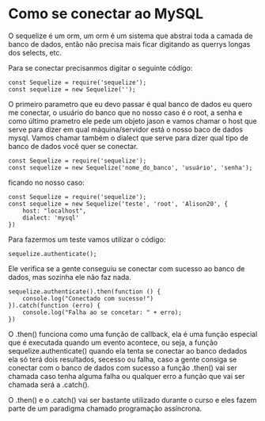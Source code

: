 # Como se conectar ao MySQL

O sequelize é um orm, um orm é um sistema que abstrai toda a camada de banco de dados, então não precisa mais ficar digitando as querrys longas dos selects, etc.

Para se conectar precisanmos digitar o seguinte código:

    const Sequelize = require('sequelize');
    const sequelize = new Sequelize('');

O primeiro parametro que eu devo passar é qual banco de dados eu quero me conectar, o usuário do banco que no nosso caso é o root, a senha e como último prametro ele pede um objeto jason e vamos chamar o host que serve para dizer em qual máquina/servidor está o nosso baco de dados mysql. Vamos chamar também o dialect que serve para dizer qual tipo de banco de dados você quer se conectar.

    const Sequelize = require('sequelize');
    const sequelize = new Sequelize('nome_do_banco', 'usuário', 'senha');

ficando no nosso caso:
     
    const Sequelize = require('sequelize');
    const sequelize = new Sequelize('teste', 'root', 'Alison20', {
        host: "localhost",
        dialect: 'mysql'
    })

Para fazermos um teste vamos utilizar o código:

    sequelize.authenticate();

Ele verifica se a gente conseguiu se conectar com sucesso ao banco de dados, mas sozinha ele não faz nada.

    sequelize.authenticate().then(function () {
        console.log("Conectado com sucesso!")
    }).catch(function (erro) {
        console.log("Falha ao se concetar: " + erro);
    })

O .then() funciona como uma função de callback, ela é uma função especial que é executada quando um evento acontece, ou seja, a função sequelize.authenticate() quando ela tenta se conectar ao banco dedados ela só terá dois resultados, secesso ou falha, caso a gente consiga se conectar com o banco de dados com sucesso a função .then() vai ser chamada caso tenha alguma falha ou qualquer erro a função que vai ser chamada será a .catch().

O .then() e o .catch() vai ser bastante utilizado durante o curso e eles fazem parte de um paradigma chamado programação assíncrona.

